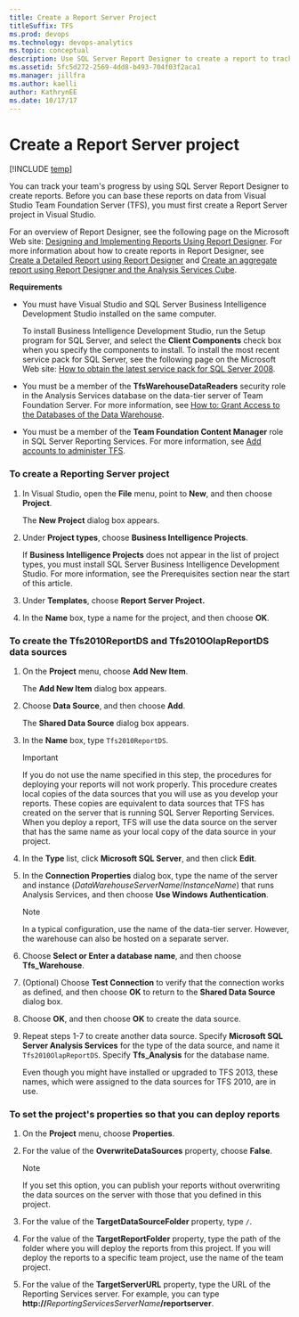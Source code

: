 ```yaml
---
title: Create a Report Server Project
titleSuffix: TFS 
ms.prod: devops
ms.technology: devops-analytics
ms.topic: conceptual
description: Use SQL Server Report Designer to create a report to track the team's progress by-Team Foundation Server 
ms.assetid: 5fc5d272-2569-4dd8-b493-704f03f2aca1
ms.manager: jillfra
ms.author: kaelli
author: KathrynEE
ms.date: 10/17/17
---
```




# Create a Report Server project 

[!INCLUDE [temp](../_shared/tfs-report-platform-version.md)]

You can track your team's progress by using SQL Server Report Designer to create reports. Before you can base these reports on data from Visual Studio Team Foundation Server (TFS), you must first create a Report Server project in Visual Studio.  
  
 For an overview of Report Designer, see the following page on the Microsoft Web site: [Designing and Implementing Reports Using Report Designer](http://go.microsoft.com/fwlink/?LinkId=181954). For more information about how to create reports in Report Designer, see [Create a Detailed Report using Report Designer](create-a-detailed-report-using-report-designer.md) and [Create an aggregate report using Report Designer and the Analysis Services Cube](create-aggregate-report-report-designer-analysis-services-cube.md).  
  
 **Requirements**  
  
-   You must have Visual Studio and SQL Server Business Intelligence Development Studio installed on the same computer.  
  
     To install Business Intelligence Development Studio, run the Setup program for SQL Server, and select the **Client Components** check box when you specify the components to install. To install the most recent service pack for SQL Server, see the following page on the Microsoft Web site: [How to obtain the latest service pack for SQL Server 2008](http://go.microsoft.com/fwlink/?LinkID=182174).  
  
-   You must be a member of the **TfsWarehouseDataReaders** security role in the Analysis Services database on the data-tier server of Team Foundation Server. For more information, see [How to: Grant Access to the Databases of the Data Warehouse](../admin/grant-permissions-to-reports.md).  

-   You must be a member of the **Team Foundation Content Manager** role in SQL Server Reporting Services. For more information, see [Add accounts to administer TFS](/azure/devops/server/admin/add-administrator-tfs).  
  
### To create a Reporting Server project  
  
1.  In Visual Studio, open the **File** menu, point to **New**, and then choose **Project**.  
  
     The **New Project** dialog box appears.  
  
2.  Under **Project types**, choose **Business Intelligence Projects**.  
  
     If **Business Intelligence Projects** does not appear in the list of project types, you must install SQL Server Business Intelligence Development Studio. For more information, see the Prerequisites section near the start of this article.  
  
3.  Under **Templates**, choose **Report Server Project.**  
  
4.  In the **Name** box, type a name for the project, and then choose **OK**.  
  
### To create the Tfs2010ReportDS and Tfs2010OlapReportDS data sources  
  
1.  On the **Project** menu, choose **Add New Item**.  
  
     The **Add New Item** dialog box appears.  
  
2.  Choose **Data Source**, and then choose  **Add**.  
  
     The **Shared Data Source** dialog box appears.  
  
3.  In the **Name** box, type `Tfs2010ReportDS`.  
  
    > [!IMPORTANT]
    >  If you do not use the name specified in this step, the procedures for deploying your reports will not work properly. This procedure creates local copies of the data sources that you will use as you develop your reports. These copies are equivalent to data sources that TFS has created on the server that is running SQL Server Reporting Services. When you deploy a report, TFS will use the data source on the server that has the same name as your local copy of the data source in your project.  
  
4.  In the **Type** list, click **Microsoft SQL Server**, and then click **Edit**.  
  
5.  In the **Connection Properties** dialog box, type the name of the server and instance (*DataWarehouseServerName*/*InstanceName*) that runs Analysis Services, and then choose **Use Windows Authentication**.  
  
    > [!NOTE]
    >  In a typical configuration, use the name of the data-tier server. However, the warehouse can also be hosted on a separate server.  
  
6.  Choose **Select or Enter a database name**, and then choose **Tfs_Warehouse**.  
  
7.  (Optional) Choose **Test Connection** to verify that the connection works as defined, and then choose **OK** to return to the **Shared Data Source** dialog box.  
  
8.  Choose **OK**, and then choose **OK** to create the data source.  
  
9. Repeat steps 1-7 to create another data source. Specify **Microsoft SQL Server Analysis Services** for the type of the data source, and name it `Tfs2010OlapReportDS`. Specify **Tfs_Analysis** for the database name.  
  
     Even though you might have installed or upgraded to TFS 2013, these names, which were assigned to the data sources for TFS 2010, are in use.  
  
### To set the project's properties so that you can deploy reports  
  
1. On the **Project** menu, choose **Properties**.  
  
2. For the value of the **OverwriteDataSources** property, choose **False**.  
  
   > [!NOTE]
   >  If you set this option, you can publish your reports without overwriting the data sources on the server with those that you defined in this project.  
  
3. For the value of the **TargetDataSourceFolder** property, type `/`.  
  
4. For the value of the **TargetReportFolder** property, type the path of the folder where you will deploy the reports from this project. If you will deploy the reports to a specific team project, use the name of the team project.  
  
5. For the value of the **TargetServerURL** property, type the URL of the Reporting Services server. For example, you can type **http://**<em>ReportingServicesServerName</em>**/reportserver**.